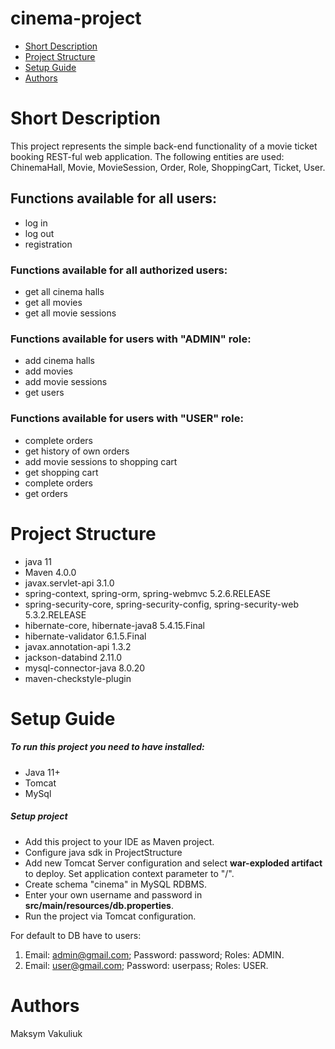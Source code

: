 # cinema-project
   * [Short Description](#description)
   * [Project Structure](#structure)
   * [Setup Guide](#setup)
   * [Authors](#authors)
# <a name="description"></a> Short Description 
   This project represents the simple back-end functionality of a movie ticket booking REST-ful web application.
   The following entities are used: ChinemaHall, Movie, MovieSession, Order, Role, ShoppingCart, Ticket, User.   
## Functions available for all users:
   * log in
   * log out
   * registration
### Functions available for all authorized users:
   * get all cinema halls
   * get all movies
   * get all movie sessions
### Functions available for users with "ADMIN" role:
   * add cinema halls
   * add movies
   * add movie sessions
   * get users
### Functions available for users with "USER" role:
   * complete orders
   * get history of own orders
   * add movie sessions to shopping cart
   * get shopping cart
   * complete orders
   * get orders
# <a name="description"></a> Project Structure
  * java 11
  * Maven 4.0.0
  * javax.servlet-api 3.1.0
  * spring-context, spring-orm, spring-webmvc 5.2.6.RELEASE
  * spring-security-core, spring-security-config,
  spring-security-web 5.3.2.RELEASE
  * hibernate-core, hibernate-java8 5.4.15.Final
  * hibernate-validator 6.1.5.Final
  * javax.annotation-api 1.3.2
  * jackson-databind 2.11.0
  * mysql-connector-java 8.0.20
  * maven-checkstyle-plugin
# <a name="description"></a> Setup Guide
##### To run this project you need to have installed:
  * Java 11+
  * Tomcat 
  * MySql
##### Setup project
* Add this project to your IDE as Maven project.
* Configure java sdk in ProjectStructure
* Add new Tomcat Server configuration and select **war-exploded artifact** to deploy.
Set application context parameter to "/".
* Create schema "cinema" in MySQL RDBMS.
* Enter your own username and password in **src/main/resources/db.properties**.
* Run the project via Tomcat configuration.
 
 For default to DB have to users:
  1. Email: admin@gmail.com; Password: password; Roles: ADMIN.
  2. Email: user@gmail.com; Password: userpass; Roles: USER.
# <a name="authors"></a> Authors
Maksym Vakuliuk